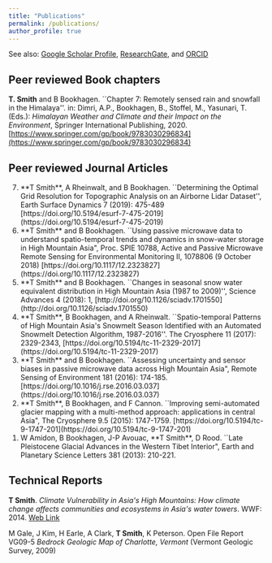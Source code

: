 ```yaml
---
title: "Publications"
permalink: /publications/
author_profile: true
---
```

See also: [Google Scholar Profile](https://scholar.google.com/citations?user=RlDWFDsAAAAJ), 
[ResearchGate](https://www.researchgate.net/profile/Taylor_Smith48), and [ORCID](https://orcid.org/0000-0002-6763-7204)

## Peer reviewed Book chapters

**T. Smith** and B Bookhagen. ``Chapter 7: Remotely sensed rain and snowfall in the Himalaya''. in: Dimri, A.P., Bookhagen, B., Stoffel, M., Yasunari, T. (Eds.): _Himalayan Weather and Climate and their Impact on the Environment_, Springer International Publishing, 2020. [https://www.springer.com/gp/book/9783030296834](https://www.springer.com/gp/book/9783030296834)

## Peer reviewed Journal Articles

<ol reversed>
<li>**T Smith**, A Rheinwalt, and B Bookhagen. ``Determining the Optimal Grid Resolution for Topographic Analysis on an Airborne Lidar Dataset'', Earth Surface Dynamics 7 (2019): 475-489 [https://doi.org/10.5194/esurf-7-475-2019](https://doi.org/10.5194/esurf-7-475-2019)</li>

<li>**T Smith** and B Bookhagen. ``Using passive microwave data to understand spatio-temporal trends and dynamics in snow-water storage in High Mountain Asia", Proc. SPIE 10788, Active and Passive Microwave Remote Sensing for Environmental Monitoring II, 1078806 (9 October 2018) [https://doi.org/10.1117/12.2323827](https://doi.org/10.1117/12.2323827)</li>

<li>**T Smith** and B Bookhagen. ``Changes in seasonal snow water equivalent distribution in High Mountain Asia (1987 to 2009)'', Science Advances 4 (2018): 1,  [http://doi.org/10.1126/sciadv.1701550](http://doi.org/10.1126/sciadv.1701550)</li>

<li>**T Smith**, B Bookhagen, and A Rheinwalt. ``Spatio-temporal Patterns of High Mountain Asia's Snowmelt Season Identified with an Automated Snowmelt Detection Algorithm, 1987-2016''. The Cryosphere 11 (2017): 2329-2343, [https://doi.org/10.5194/tc-11-2329-2017](https://doi.org/10.5194/tc-11-2329-2017)</li>

<li>**T Smith** and B Bookhagen. ``Assessing uncertainty and sensor biases in passive microwave data across High Mountain Asia", Remote Sensing of Environment 181 (2016): 174-185. [https://doi.org/10.1016/j.rse.2016.03.037](https://doi.org/10.1016/j.rse.2016.03.037)</li>

<li>**T Smith**, B Bookhagen, and F Cannon. ``Improving semi-automated glacier mapping with a multi-method approach: applications in central Asia", The Cryosphere 9.5 (2015): 1747-1759. [https://doi.org/10.5194/tc-9-1747-201](https://doi.org/10.5194/tc-9-1747-201)</li>

<li>W Amidon, B Bookhagen, J-P Avouac, **T Smith**, D Rood. ``Late Pleistocene Glacial Advances in the Western Tibet Interior", Earth and Planetary Science Letters 381 (2013): 210-221.</li>

</ol>

## Technical Reports
**T Smith**. _Climate Vulnerability in Asia's High Mountains: How climate change affects communities and ecosystems in Asia's water towers_. WWF: 2014. [Web Link](http://www.worldwildlife.org/publications/climate-vulnerability-in-asia-s-high-mountains-how-climate-change-affects-communities-and-ecosystems-in-asia-s-water-towers)

M Gale, J Kim, H Earle, A Clark, **T Smith**, K Peterson. Open File Report VG09-5 _Bedrock Geologic Map of Charlotte, Vermont_ (Vermont Geologic Survey, 2009)



